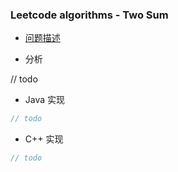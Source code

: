 
### Leetcode algorithms - Two Sum

- [问题描述](https://leetcode.com/problems/two-sum/description/)

- 分析

// todo

- Java 实现

```java
// todo
```

- C++ 实现

```cpp
// todo
```

